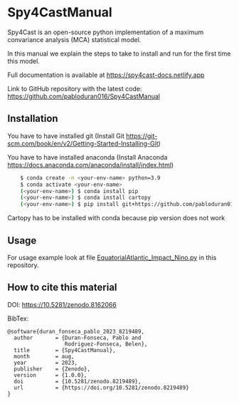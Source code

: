 # Spy4CastManual

Spy4Cast is an open-source python implementation of a 
maximum convariance analysis (MCA) statistical model.

In this manual we explain the steps to take to install 
and run for the first time this model.

Full documentation is available at https://spy4cast-docs.netlify.app

Link to GitHub repository with the latest code: https://github.com/pabloduran016/Spy4CastManual

## Installation

You have to have installed git (Install Git https://git-scm.com/book/en/v2/Getting-Started-Installing-Git)

You have to have installed anaconda (Install Anaconda https://docs.anaconda.com/anaconda/install/index.html)

```bash
    $ conda create -n <your-env-name> python=3.9
    $ conda activate <your-env-name>
    (<your-env-name>) $ conda install pip
    (<your-env-name>) $ conda install cartopy
    (<your-env-name>) $ pip install git+https://github.com/pabloduran016/Spy4Cast
```

Cartopy has to be installed with conda because pip version does not work

## Usage

For usage example look at file [EquatorialAtlantic_Impact_Nino.py](EquatorialAtlantic_Impact_Nino.py) in this repository.

## How to cite this material

DOI: https://10.5281/zenodo.8162066

BibTex:
```
@software{duran_fonseca_pablo_2023_8219489,
  author       = {Duran-Fonseca, Pablo and
                  Rodriguez-Fonseca, Belen},
  title        = {Spy4CastManual},
  month        = aug,
  year         = 2023,
  publisher    = {Zenodo},
  version      = {1.0.0},
  doi          = {10.5281/zenodo.8219489},
  url          = {https://doi.org/10.5281/zenodo.8219489}
}
```
